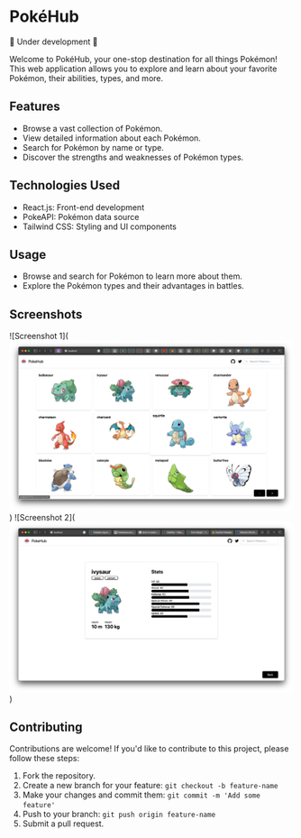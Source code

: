 # PokéHub

🚧 Under development 🚧 

Welcome to PokéHub, your one-stop destination for all things Pokémon! This web application allows you to explore and learn about your favorite Pokémon, their abilities, types, and more.

## Features

- Browse a vast collection of Pokémon.
- View detailed information about each Pokémon.
- Search for Pokémon by name or type.
- Discover the strengths and weaknesses of Pokémon types.

## Technologies Used

- React.js: Front-end development
- PokeAPI: Pokémon data source
- Tailwind CSS: Styling and UI components



## Usage

- Browse and search for Pokémon to learn more about them.
- Explore the Pokémon types and their advantages in battles.

## Screenshots

![Screenshot 1](![Alt text](image.png))
![Screenshot 2](![Alt text](image-1.png))

## Contributing

Contributions are welcome! If you'd like to contribute to this project, please follow these steps:

1. Fork the repository.
2. Create a new branch for your feature: `git checkout -b feature-name`
3. Make your changes and commit them: `git commit -m 'Add some feature'`
4. Push to your branch: `git push origin feature-name`
5. Submit a pull request.
